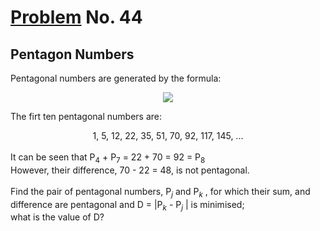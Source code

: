 # [Problem](https://projecteuler.net/problem=44) No. 44

## Pentagon Numbers

Pentagonal numbers are generated by the formula:

<!-- $$
P_n = \frac{n(3n-1)}{2}
$$ --> 

<div align="center">
    <img style="background: white;" src="https://render.githubusercontent.com/render/math?math=P_n%20%3D%20%5Cfrac%7Bn(3n-1)%7D%7B2%7D%0D">
</div>

The firt ten pentagonal numbers are:
<div align="center">
    1, 5, 12, 22, 35, 51, 70, 92, 117, 145, ...
</div>
<br>
It can be seen that P<sub>4</sub> + P<sub>7</sub> = 22 + 70 = 92 = P<sub>8</sub><br>
However, their difference, 70 - 22 = 48, is not pentagonal.
<br>
<br>
Find the pair of pentagonal numbers, P<var><sub>j</sub></var> and P<var><sub>k</sub></var> , for which their sum, and difference are pentagonal and D = |P<var><sub>k</sub></var> - P<var><sub>j</sub></var> | is minimised;<br>
what is the value of D?

